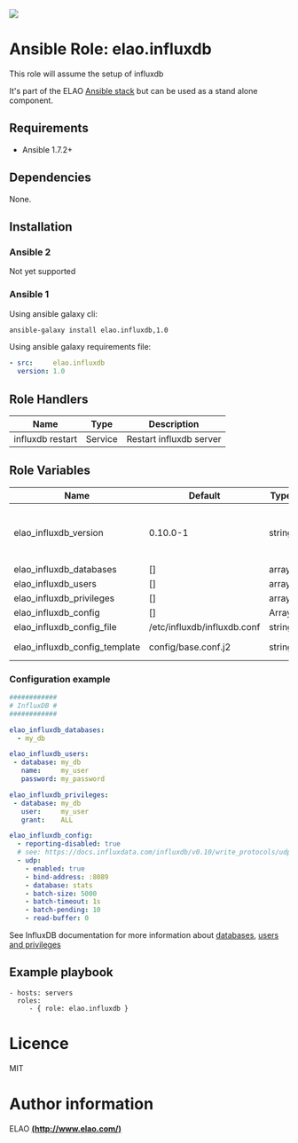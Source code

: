 <img src="http://www.elao.com/images/corpo/logo_red_small.png"/>

# Ansible Role: elao.influxdb

This role will assume the setup of influxdb

It's part of the ELAO [Ansible stack](http://ansible.elao.com) but can be used as a stand alone component.

## Requirements

- Ansible 1.7.2+

## Dependencies

None.

## Installation

### Ansible 2

Not yet supported

### Ansible 1

Using ansible galaxy cli:

```bash
ansible-galaxy install elao.influxdb,1.0
```

Using ansible galaxy requirements file:

```yaml
- src:     elao.influxdb
  version: 1.0
```

## Role Handlers

| Name             | Type    | Description             |
| ---------------- | ------- | ----------------------- |
| influxdb restart | Service | Restart influxdb server |

## Role Variables

| Name                          | Default                     | Type   | Description                                    |
| ----------------------------- | --------------------------- | ------ | ---------------------------------------------- |
| elao_influxdb_version         | 0.10.0-1                    | string | Version to install. Will not performs upgrade. |
| elao_influxdb_databases       | []                          | array  | Databases                                      |
| elao_influxdb_users           | []                          | array  | Users                                          |
| elao_influxdb_privileges      | []                          | array  | Privileges                                     |
| elao_influxdb_config          | []                          | Array  | Config                                         |
| elao_influxdb_config_file     | /etc/influxdb/influxdb.conf | string | Config dest                                    |
| elao_influxdb_config_template | config/base.conf.j2         | string | Config template                                |

### Configuration example

```yaml
############
# InfluxDB #
############

elao_influxdb_databases:
  - my_db

elao_influxdb_users:
 - database: my_db
   name:     my_user
   password: my_password

elao_influxdb_privileges:
 - database: my_db
   user:     my_user
   grant:    ALL

elao_influxdb_config:
  - reporting-disabled: true
  # see: https://docs.influxdata.com/influxdb/v0.10/write_protocols/udp/
  - udp:
    - enabled: true
    - bind-address: :8089
    - database: stats
    - batch-size: 5000
    - batch-timeout: 1s
    - batch-pending: 10
    - read-buffer: 0
```

See InfluxDB documentation for more information about [databases](https://docs.influxdata.com/influxdb/v0.10/query_language/database_management/), [users and privileges](https://docs.influxdata.com/influxdb/v0.10/administration/authentication_and_authorization/)

## Example playbook

    - hosts: servers
      roles:
         - { role: elao.influxdb }

# Licence

MIT

# Author information

ELAO [**(http://www.elao.com/)**](http://www.elao.com)
